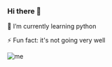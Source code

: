 ### Hi there 👋

🌱 I’m currently learning python

⚡ Fun fact: it's not going very well

![me](https://i.pinimg.com/originals/e4/a7/3c/e4a73c86ccae59ea259c75121ba6cb84.gif)
<!--
**chessparov/chessparov** is a ✨ _special_ ✨ repository because its `README.md` (this file) appears on your GitHub profile.


Here are some ideas to get you started:

- 🔭 I’m currently working on ...
- 
- 👯 I’m looking to collaborate on ...
- 🤔 I’m looking for help with ...
- 💬 Ask me about ...
- 📫 How to reach me: ...
- 😄 Pronouns: ...
- ⚡ Fun fact: ...
-->
